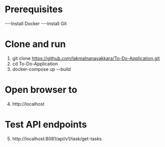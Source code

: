 # Prerequisites
---Install Docker
---Install Git

# Clone and run
1. git clone https://github.com/lakmalnanayakkara/To-Do-Application.git
2. cd To-Do-Application
3. docker-compose up --build

# Open browser to 
4. http://localhost

# Test API endpoints
5. http://localhost:8081/api/v1/task/get-tasks
